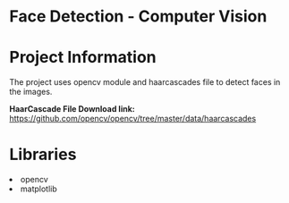 # Face Detection - Computer Vision


# Project Information

The project uses opencv module and haarcascades file to detect faces in the images. 

**HaarCascade File Download link:** https://github.com/opencv/opencv/tree/master/data/haarcascades

# Libraries

<li>opencv
<li>matplotlib
